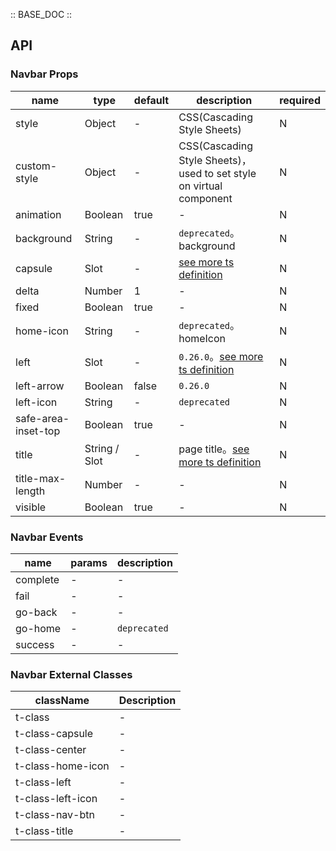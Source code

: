 :: BASE_DOC ::

## API

### Navbar Props

name | type | default | description | required
-- | -- | -- | -- | --
style | Object | - | CSS(Cascading Style Sheets) | N
custom-style | Object | - | CSS(Cascading Style Sheets)，used to set style on virtual component | N
animation | Boolean | true | \- | N
background | String | - | `deprecated`。background | N
capsule | Slot | - | [see more ts definition](https://github.com/Tencent/tdesign-miniprogram/blob/develop/src/common/common.ts) | N
delta | Number | 1 | \- | N
fixed | Boolean | true | \- | N
home-icon | String | - | `deprecated`。homeIcon | N
left | Slot | - | `0.26.0`。[see more ts definition](https://github.com/Tencent/tdesign-miniprogram/blob/develop/src/common/common.ts) | N
left-arrow | Boolean | false | `0.26.0` | N
left-icon | String | - | `deprecated` | N
safe-area-inset-top | Boolean | true | \- | N
title | String / Slot | - | page title。[see more ts definition](https://github.com/Tencent/tdesign-miniprogram/blob/develop/src/common/common.ts) | N
title-max-length | Number | - | \- | N
visible | Boolean | true | \- | N

### Navbar Events

name | params | description
-- | -- | --
complete | \- | \-
fail | \- | \-
go-back | \- | \-
go-home | \- | `deprecated`
success | \- | \-

### Navbar External Classes

className | Description
-- | --
t-class | \-
t-class-capsule | \-
t-class-center | \-
t-class-home-icon | \-
t-class-left | \-
t-class-left-icon | \-
t-class-nav-btn | \-
t-class-title | \-
